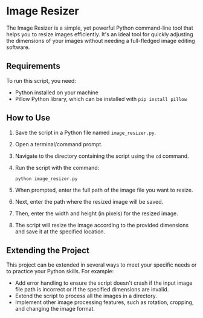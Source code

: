 # Image Resizer

The Image Resizer is a simple, yet powerful Python command-line tool that helps you to resize images efficiently. It's an ideal tool for quickly adjusting the dimensions of your images without needing a full-fledged image editing software.

## Requirements

To run this script, you need:

- Python installed on your machine
- Pillow Python library, which can be installed with `pip install pillow`

## How to Use

1. Save the script in a Python file named `image_resizer.py`.

2. Open a terminal/command prompt.

3. Navigate to the directory containing the script using the `cd` command.

4. Run the script with the command:

    ```
    python image_resizer.py
    ```

5. When prompted, enter the full path of the image file you want to resize.

6. Next, enter the path where the resized image will be saved.

7. Then, enter the width and height (in pixels) for the resized image.

8. The script will resize the image according to the provided dimensions and save it at the specified location.

## Extending the Project

This project can be extended in several ways to meet your specific needs or to practice your Python skills. For example:

- Add error handling to ensure the script doesn't crash if the input image file path is incorrect or if the specified dimensions are invalid.
- Extend the script to process all the images in a directory.
- Implement other image processing features, such as rotation, cropping, and changing the image format.
